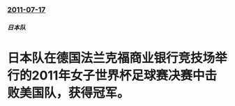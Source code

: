 ### [2011-07-17](/news/2011/07/17/index.md)

##### 日本队
# 日本队在德国法兰克福商业银行竞技场举行的2011年女子世界杯足球赛决赛中击败美国队，获得冠军。




